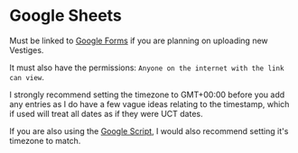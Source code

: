 # Google Sheets

Must be linked to [Google Forms](./GoogleForms.md) if you are planning on uploading new Vestiges.

It must also have the permissions: `Anyone on the internet with the link can view`.

I strongly recommend setting the timezone to GMT+00:00 before you add any entries as I do have a few vague ideas relating to the timestamp, which if used will treat all dates as if they were UCT dates.

If you are also using the [Google Script](./VestigeClear.gs), I would also recommend setting it's timezone to match.